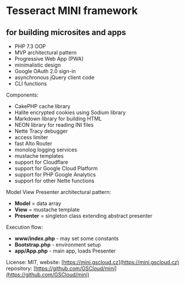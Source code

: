 Tesseract MINI framework
========================

for building microsites and apps
--------------------------------


* PHP 7.3 OOP
* MVP architectural pattern
* Progressive Web App (PWA)
* minimalistic design
* Google OAuth 2.0 sign-in
* asynchronous jQuery client code
* CLI functions


Components:

* CakePHP cache library
* Halite encrypted cookies using Sodium library
* Markdown library for building HTML
* NEON library for reading INI files
* Nette Tracy debugger
* access limiter
* fast Alto Router
* monolog logging services
* mustache templates
* support for Cloudflare
* support for Google Cloud Platform
* support for PHP Google Analytics
* support for other Nette functions


Model View Presenter architectural pattern:

* **Model** = data array
* **View** = mustache template
* **Presenter** = singleton class extending abstract presenter


Execution flow:

* **www/index.php** - may set some constants
* **Bootstrap.php** - environment setup
* **app/App.php** - main app, loads Presenter

License: MIT, website: [https://mini.gscloud.cz](https://mini.gscloud.cz)
repository: [https://github.com/GSCloud/mini](https://github.com/GSCloud/mini)

